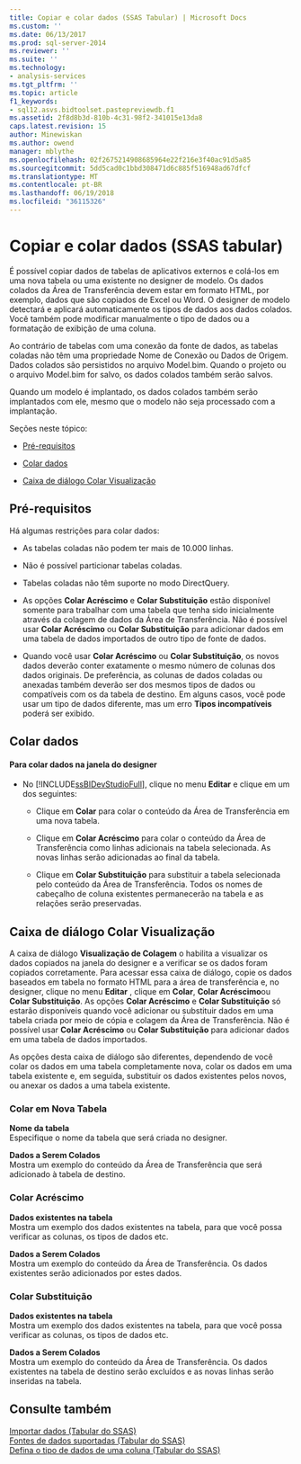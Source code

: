```yaml
---
title: Copiar e colar dados (SSAS Tabular) | Microsoft Docs
ms.custom: ''
ms.date: 06/13/2017
ms.prod: sql-server-2014
ms.reviewer: ''
ms.suite: ''
ms.technology:
- analysis-services
ms.tgt_pltfrm: ''
ms.topic: article
f1_keywords:
- sql12.asvs.bidtoolset.pastepreviewdb.f1
ms.assetid: 2f8d8b3d-810b-4c31-98f2-341015e13da8
caps.latest.revision: 15
author: Minewiskan
ms.author: owend
manager: mblythe
ms.openlocfilehash: 02f2675214908685964e22f216e3f40ac91d5a85
ms.sourcegitcommit: 5dd5cad0c1bbd308471d6c885f516948ad67dfcf
ms.translationtype: MT
ms.contentlocale: pt-BR
ms.lasthandoff: 06/19/2018
ms.locfileid: "36115326"
---
```

# <a name="copy-and-paste-data-ssas-tabular"></a>Copiar e colar dados (SSAS tabular)
  É possível copiar dados de tabelas de aplicativos externos e colá-los em uma nova tabela ou uma existente no designer de modelo. Os dados colados da Área de Transferência devem estar em formato HTML, por exemplo, dados que são copiados de Excel ou Word. O designer de modelo detectará e aplicará automaticamente os tipos de dados aos dados colados. Você também pode modificar manualmente o tipo de dados ou a formatação de exibição de uma coluna.  
  
 Ao contrário de tabelas com uma conexão da fonte de dados, as tabelas coladas não têm uma propriedade Nome de Conexão ou Dados de Origem. Dados colados são persistidos no arquivo Model.bim. Quando o projeto ou o arquivo Model.bim for salvo, os dados colados também serão salvos.  
  
 Quando um modelo é implantado, os dados colados também serão implantados com ele, mesmo que o modelo não seja processado com a implantação.  
  
 Seções neste tópico:  
  
-   [Pré-requisitos](#bkmk_prerequisites)  
  
-   [Colar dados](#bkmk_paste_data)  
  
-   [Caixa de diálogo Colar Visualização](#bkmk_paste_preview)  
  
##  <a name="bkmk_prerequisites"></a> Pré-requisitos  
 Há algumas restrições para colar dados:  
  
-   As tabelas coladas não podem ter mais de 10.000 linhas.  
  
-   Não é possível particionar tabelas coladas.  
  
-   Tabelas coladas não têm suporte no modo DirectQuery.  
  
-   As opções **Colar Acréscimo** e **Colar Substituição** estão disponível somente para trabalhar com uma tabela que tenha sido inicialmente através da colagem de dados da Área de Transferência. Não é possível usar **Colar Acréscimo** ou **Colar Substituição** para adicionar dados em uma tabela de dados importados de outro tipo de fonte de dados.  
  
-   Quando você usar **Colar Acréscimo** ou **Colar Substituição**, os novos dados deverão conter exatamente o mesmo número de colunas dos dados originais. De preferência, as colunas de dados coladas ou anexadas também deverão ser dos mesmos tipos de dados ou compatíveis com os da tabela de destino. Em alguns casos, você pode usar um tipo de dados diferente, mas um erro **Tipos incompatíveis** poderá ser exibido.  
  
##  <a name="bkmk_paste_data"></a> Colar dados  
  
#### <a name="to-paste-data-into-the-designer"></a>Para colar dados na janela do designer  
  
-   No [!INCLUDE[ssBIDevStudioFull](../includes/ssbidevstudiofull-md.md)], clique no menu **Editar** e clique em um dos seguintes:  
  
    -   Clique em **Colar** para colar o conteúdo da Área de Transferência em uma nova tabela.  
  
    -   Clique em **Colar Acréscimo** para colar o conteúdo da Área de Transferência como linhas adicionais na tabela selecionada. As novas linhas serão adicionadas ao final da tabela.  
  
    -   Clique em **Colar Substituição** para substituir a tabela selecionada pelo conteúdo da Área de Transferência. Todos os nomes de cabeçalho de coluna existentes permanecerão na tabela e as relações serão preservadas.  
  
##  <a name="bkmk_paste_preview"></a> Caixa de diálogo Colar Visualização  
 A caixa de diálogo **Visualização de Colagem** o habilita a visualizar os dados copiados na janela do designer e a verificar se os dados foram copiados corretamente. Para acessar essa caixa de diálogo, copie os dados baseados em tabela no formato HTML para a área de transferência e, no designer, clique no menu **Editar** , clique em **Colar**, **Colar Acréscimo**ou **Colar Substituição**. As opções **Colar Acréscimo** e **Colar Substituição** só estarão disponíveis quando você adicionar ou substituir dados em uma tabela criada por meio de cópia e colagem da Área de Transferência. Não é possível usar **Colar Acréscimo** ou **Colar Substituição** para adicionar dados em uma tabela de dados importados.  
  
 As opções desta caixa de diálogo são diferentes, dependendo de você colar os dados em uma tabela completamente nova, colar os dados em uma tabela existente e, em seguida, substituir os dados existentes pelos novos, ou anexar os dados a uma tabela existente.  
  
### <a name="paste-to-new-table"></a>Colar em Nova Tabela  
 **Nome da tabela**  
 Especifique o nome da tabela que será criada no designer.  
  
 **Dados a Serem Colados**  
 Mostra um exemplo do conteúdo da Área de Transferência que será adicionado à tabela de destino.  
  
### <a name="paste-append"></a>Colar Acréscimo  
 **Dados existentes na tabela**  
 Mostra um exemplo dos dados existentes na tabela, para que você possa verificar as colunas, os tipos de dados etc.  
  
 **Dados a Serem Colados**  
 Mostra um exemplo do conteúdo da Área de Transferência. Os dados existentes serão adicionados por estes dados.  
  
### <a name="paste-replace"></a>Colar Substituição  
 **Dados existentes na tabela**  
 Mostra um exemplo dos dados existentes na tabela, para que você possa verificar as colunas, os tipos de dados etc.  
  
 **Dados a Serem Colados**  
 Mostra um exemplo do conteúdo da Área de Transferência. Os dados existentes na tabela de destino serão excluídos e as novas linhas serão inseridas na tabela.  
  
## <a name="see-also"></a>Consulte também  
 [Importar dados &#40;Tabular do SSAS&#41;](import-data-ssas-tabular.md)   
 [Fontes de dados suportadas &#40;Tabular do SSAS&#41;](tabular-models/data-sources-supported-ssas-tabular.md)   
 [Defina o tipo de dados de uma coluna &#40;Tabular do SSAS&#41;](tabular-models/set-the-data-type-of-a-column-ssas-tabular.md)  
  
  